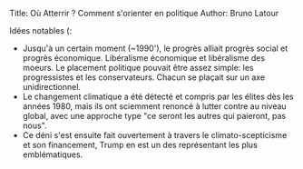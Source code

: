 Title:  Où Atterrir ? Comment s'orienter en politique
Author: Bruno Latour

Idées notables (:
- Jusqu'à un certain moment (~1990'), le progrès alliait progrès social et progrès économique. 
Libéralisme économique et libéralisme des moeurs. 
Le placement politique pouvait être assez simple: les progressistes et les conservateurs. 
Chacun se plaçait sur un axe unidirectionnel.
- Le changement climatique a été détecté et compris par les élites dès les années 1980, mais ils ont sciemment renoncé à lutter contre au niveau global, avec une approche type "ce seront les autres qui paieront, pas nous".
- Ce déni s'est ensuite fait ouvertement à travers le climato-scepticisme et son financement, Trump en est un des représentant les plus emblématiques.

